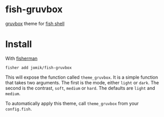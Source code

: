 # fish-gruvbox
[gruvbox] theme for [fish shell]

# Install
With [fisherman]
```
fisher add jomik/fish-gruvbox
```

This will expose the function called `theme_gruvbox`.
It is a simple function that takes two arguments.
The first is the mode, either `light` or `dark`.
The second is the contrast, `soft`, `medium` or `hard`.
The defaults are `light` and `medium`.

To automatically apply this theme, call `theme_gruvbox` from your `config.fish`.

[gruvbox]: https://github.com/morhetz/gruvbox
[fish shell]: http://fishshell.com/
[fisherman]: https://github.com/fisherman/fisherman
